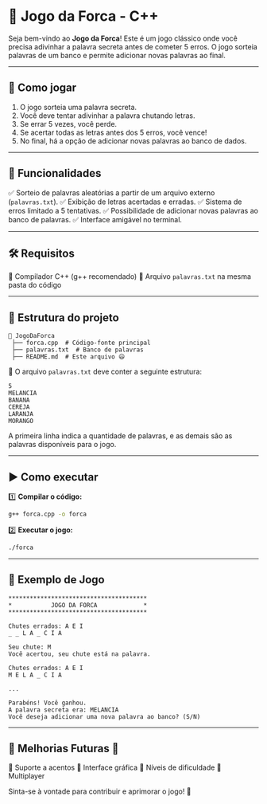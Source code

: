 # 🎯 Jogo da Forca - C++

Seja bem-vindo ao **Jogo da Forca**! Este é um jogo clássico onde você precisa adivinhar a palavra secreta antes de cometer 5 erros. O jogo sorteia palavras de um banco e permite adicionar novas palavras ao final.

---

## 📌 Como jogar
1. O jogo sorteia uma palavra secreta.
2. Você deve tentar adivinhar a palavra chutando letras.
3. Se errar 5 vezes, você perde.
4. Se acertar todas as letras antes dos 5 erros, você vence!
5. No final, há a opção de adicionar novas palavras ao banco de dados.

---

## 🚀 Funcionalidades
✅ Sorteio de palavras aleatórias a partir de um arquivo externo (`palavras.txt`).
✅ Exibição de letras acertadas e erradas.
✅ Sistema de erros limitado a 5 tentativas.
✅ Possibilidade de adicionar novas palavras ao banco de palavras.
✅ Interface amigável no terminal.

---

## 🛠️ Requisitos
🔹 Compilador C++ (g++ recomendado)
🔹 Arquivo `palavras.txt` na mesma pasta do código

---

## 📂 Estrutura do projeto
```
📂 JogoDaForca
 ├── forca.cpp  # Código-fonte principal
 ├── palavras.txt  # Banco de palavras
 ├── README.md  # Este arquivo 😃
```

📌 O arquivo `palavras.txt` deve conter a seguinte estrutura:
```
5
MELANCIA
BANANA
CEREJA
LARANJA
MORANGO
```
A primeira linha indica a quantidade de palavras, e as demais são as palavras disponíveis para o jogo.

---

## ▶️ Como executar

1️⃣ **Compilar o código:**
```sh
g++ forca.cpp -o forca
```

2️⃣ **Executar o jogo:**
```sh
./forca
```

---

## 📌 Exemplo de Jogo
```
***************************************
*           JOGO DA FORCA             *
***************************************

Chutes errados: A E I
_ _ L A _ C I A

Seu chute: M
Você acertou, seu chute está na palavra.

Chutes errados: A E I
M E L A _ C I A

...

Parabéns! Você ganhou.
A palavra secreta era: MELANCIA
Você deseja adicionar uma nova palavra ao banco? (S/N)
```

---

## 📌 Melhorias Futuras 🚀
🔹 Suporte a acentos
🔹 Interface gráfica
🔹 Níveis de dificuldade
🔹 Multiplayer

Sinta-se à vontade para contribuir e aprimorar o jogo! 🎉

